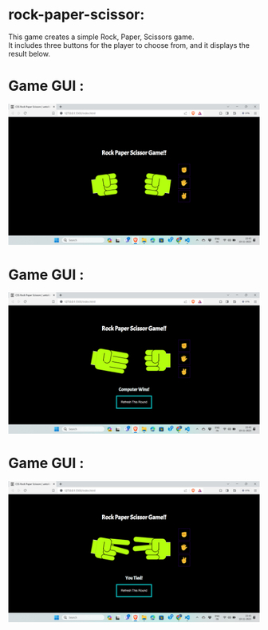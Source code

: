 # rock-paper-scissor:
This game creates a simple Rock, Paper, Scissors game.  
It includes three buttons for the player to choose from, and it displays the result below.   

# Game GUI :
![GUI](game.png)
# Game GUI :
![GUI](https://github.com/akashkumar241203/rock-paper-scissor/blob/fe5c9d1b59647298123f58c9df499c867fcb6534/Game%20(2).png)
# Game GUI :
![GUI](https://github.com/akashkumar241203/rock-paper-scissor/blob/41da73c035c6678742637eeb8402337ac6b8e98e/Screenshot%20(26).png)
